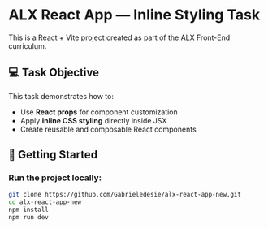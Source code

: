 # ALX React App — Inline Styling Task

This is a React + Vite project created as part of the ALX Front-End curriculum.

## 💻 Task Objective

This task demonstrates how to:
- Use **React props** for component customization
- Apply **inline CSS styling** directly inside JSX
- Create reusable and composable React components

## 🚀 Getting Started

### Run the project locally:

```bash
git clone https://github.com/Gabrieledesie/alx-react-app-new.git
cd alx-react-app-new
npm install
npm run dev
